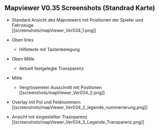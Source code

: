 ## Mapviewer V0.35 Screenshots (Standrad Karte)
+ Standard Ansicht des Mapviewers mit Positionen der Spieler und Fahrzeuge  
[[screenshots/mapViewer_Ver034_1.png]]  

+ Oben links
     + Hilfetexte mit Tastenbelegung 
+ Oben Mitte
    + Aktuell festgelegte Transparenz
+ Mitte
    + Vergrössereter Ausschnitt mit Positionen
[[screenshots/mapViewer_Ver034_2.png]]

+ Overlay mit PoI und Feldnummern  
[[screenshots/mapViewer_Ver034_2_legende_nummerierung.png]]  

+ Ansicht mit eingestellter Trasnparenz  
[[screenshots/mapViewer_Ver034_3_Legende_Transparenz.png]]  